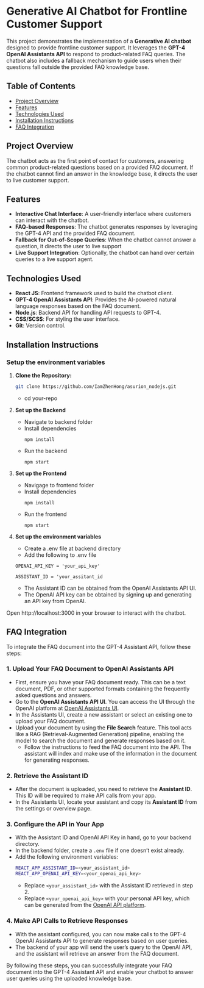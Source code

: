 # Generative AI Chatbot for Frontline Customer Support

This project demonstrates the implementation of a **Generative AI chatbot** designed to provide frontline customer support. It leverages the **GPT-4 OpenAI Assistants API** to respond to product-related FAQ queries. The chatbot also includes a fallback mechanism to guide users when their questions fall outside the provided FAQ knowledge base.

## Table of Contents

- [Project Overview](#project-overview)
- [Features](#features)
- [Technologies Used](#technologies-used)
- [Installation Instructions](#installation-instructions)
- [FAQ Integration](#faq-integration)

## Project Overview

The chatbot acts as the first point of contact for customers, answering common product-related questions based on a provided FAQ document. If the chatbot cannot find an answer in the knowledge base, it directs the user to live customer support.

## Features

- **Interactive Chat Interface**: A user-friendly interface where customers can interact with the chatbot.
- **FAQ-based Responses**: The chatbot generates responses by leveraging the GPT-4 API and the provided FAQ document.
- **Fallback for Out-of-Scope Queries**: When the chatbot cannot answer a question, it directs the user to live support
- **Live Support Integration**: Optionally, the chatbot can hand over certain queries to a live support agent.

## Technologies Used

- **React JS**: Frontend framework used to build the chatbot client.
- **GPT-4 OpenAI Assistants API**: Provides the AI-powered natural language responses based on the FAQ document.
- **Node.js**: Backend API for handling API requests to GPT-4.
- **CSS/SCSS**: For styling the user interface.
- **Git**: Version control.

## Installation Instructions

### Setup the environment variables

1. **Clone the Repository:**
   ```bash
   git clone https://github.com/IamZhenHong/asurion_nodejs.git
   ```
   - cd your-repo
  

2. **Set up the Backend**
   - Navigate to backend folder
   - Install dependencies
     ```
     npm install
     ```
   - Run the backend
     ```
     npm start
     ```

3. **Set up the Frontend**
   - Navigage to frontend folder
   - Install dependencies
     ```
     npm install
     ```
   - Run the frontend
     ```
     npm start
     ```

 4. **Set up the environment variables**
    - Create a .env file at backend directory
    - Add the following to .env file
    ```
    OPENAI_API_KEY = 'your_api_key'
    ```
    ```
    ASSISTANT_ID = 'your_assitant_id
    ```
    * The Assistant ID can be obtained from the OpenAI Assistants API UI.
    * The OpenAI API key can be obtained by signing up and generating an API key from OpenAI.

Open http://localhost:3000 in your browser to interact with the chatbot.

## FAQ Integration

To integrate the FAQ document into the GPT-4 Assistant API, follow these steps:

### 1. Upload Your FAQ Document to OpenAI Assistants API

   - First, ensure you have your FAQ document ready. This can be a text document, PDF, or other supported formats containing the frequently asked questions and answers.
   - Go to the **OpenAI Assistants API UI**. You can access the UI through the OpenAI platform at [OpenAI Assistants UI](https://platform.openai.com/).
   - In the Assistants UI, create a new assistant or select an existing one to upload your FAQ document.
   - Upload your document by using the **File Search** feature. This tool acts like a RAG (Retrieval-Augmented Generation) pipeline, enabling the model to search the document and generate responses based on it.
     - Follow the instructions to feed the FAQ document into the API. The assistant will index and make use of the information in the document for generating responses.
   
### 2. Retrieve the Assistant ID

   - After the document is uploaded, you need to retrieve the **Assistant ID**. This ID will be required to make API calls from your app.
   - In the Assistants UI, locate your assistant and copy its **Assistant ID** from the settings or overview page.
   
### 3. Configure the API in Your App

   - With the Assistant ID and OpenAI API Key in hand, go to your backend directory.
   - In the backend folder, create a `.env` file if one doesn’t exist already.
   - Add the following environment variables:
     ```bash
     REACT_APP_ASSISTANT_ID=<your_assistant_id>
     REACT_APP_OPENAI_API_KEY=<your_openai_api_key>
     ```
     - Replace `<your_assistant_id>` with the Assistant ID retrieved in step 2.
     - Replace `<your_openai_api_key>` with your personal API key, which can be generated from the [OpenAI API platform](https://platform.openai.com/).

### 4. Make API Calls to Retrieve Responses

   - With the assistant configured, you can now make calls to the GPT-4 OpenAI Assistants API to generate responses based on user queries.
   - The backend of your app will send the user’s query to the OpenAI API, and the assistant will retrieve an answer from the FAQ document.
 

By following these steps, you can successfully integrate your FAQ document into the GPT-4 Assistant API and enable your chatbot to answer user queries using the uploaded knowledge base.


